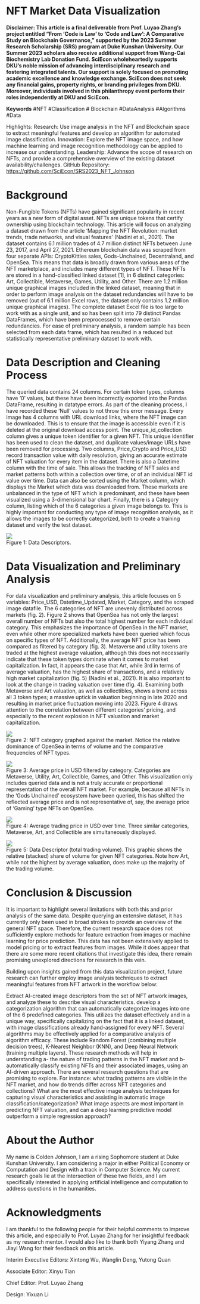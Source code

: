 **NFT Market Data Visualization**
=================================================

**Disclaimer: This article is a final deliverable from Prof. Luyao Zhang’s project entitled “From ‘Code is Law’ to ‘Code and Law’: A Comparative Study on Blockchain Governance,” supported by the 2023 Summer Research Scholarship (SRS) program at Duke Kunshan University. Our Summer 2023 scholars also receive additional support from Wang-Cai Biochemistry Lab Donation Fund. SciEcon wholeheartedly supports DKU’s noble mission of advancing interdisciplinary research and fostering integrated talents. Our support is solely focused on promoting academic excellence and knowledge exchange. SciEcon does not seek any financial gains, property rights, or branding privileges from DKU. Moreover, individuals involved in this philanthropy event perform their roles independently at DKU and SciEcon.**

**Keywords**
#NFT #Classification # Blockchain #DataAnalysis #Algorithms #Data

Highlights:
Research: Use image analysis in the NFT and Blockchain space to extract meaningful features and develop an algorithm for automated image classification.
Innovation: Explore the NFT image space, and how machine learning and image recognition methodology can be applied to increase our understanding.
Leadership: Advance the scope of research on NFTs, and provide a comprehensive overview of the existing dataset availability/challenges.
GitHub Repository: https://github.com/SciEcon/SRS2023_NFT_Johnson

**Background**
================================

Non-Fungible Tokens (NFTs) have gained significant popularity in recent years as a new form of digital asset. NFTs are unique tokens that certify ownership using blockchain technology. This article will focus on analyzing a dataset drawn from the article ‘Mapping the NFT Revolution: market trends, trade networks, and visual features’ (Nadini et al., 2021). The dataset contains 6.1 million trades of 4.7 million distinct NFTs between June 23, 2017, and April 27, 2021. Ethereum blockchain data was scraped from four separate APIs: CryptoKitties sales, Gods-Unchained, Decentraland, and OpenSea. This means that data is broadly drawn from various areas of the NFT marketplace, and includes many different types of NFT. These NFTs are stored in a hand-classified linked dataset [1], in 6 distinct categories: Art, Collectible, Metaverse, Games, Utility, and Other. There are 1.2 million unique graphical images included in the linked dataset, meaning that in order to perform image analysis on the dataset redundancies will have to be removed (out of 6.1 million Excel rows, the dataset only contains 1.2 million unique graphical images). The complete dataset Excel file is too large to work with as a single unit, and so has been split into 79 distinct Pandas DataFrames, which have been preprocessed to remove certain redundancies. For ease of preliminary analysis, a random sample has been selected from each data frame, which has resulted in a reduced but statistically representative preliminary dataset to work with.

**Data Description and Cleaning Process**
================================

The queried data contains 24 columns. For certain token types, columns have ‘0’ values, but these have been incorrectly exported into the Pandas DataFrame, resulting in datatype errors. As part of the cleaning process, I have recorded these ‘Null’ values to not throw this error message. Every image has 4 columns with URL download links, where the NFT image can be downloaded. This is to ensure that the image is accessible even if it is deleted at the original download access point. The unique_id_collection column gives a unique token identifier for a given NFT. This unique identifier has been used to clean the dataset, and duplicate values/image URLs have been removed for processing. Two columns, Price_Crypto and Price_USD record transaction value with daily resolution, giving an accurate estimate of NFT valuation for every item in the dataset. There is also a Datetime column with the time of sale. This allows the tracking of NFT sales and market patterns both within a collection over time, or of an individual NFT id value over time. Data can also be sorted using the Market column, which displays the Market which data was downloaded from. These markets are unbalanced in the type of NFT which is predominant, and these have been visualized using a 3-dimensional bar chart. Finally, there is a Category column, listing which of the 6 categories a given image belongs to. This is highly important for conducting any type of image recognition analysis, as it allows the images to be correctly categorized, both to create a training dataset and verify the test dataset.

![](https://miro.medium.com/v2/resize:fit:1400/0*5B-ndUzSiAn4Ot6L)<br />Figure  1: Data Descriptors.

**Data Visualization and Preliminary Analysis**
================================

For data visualization and preliminary analysis, this article focuses on 5 variables: Price_USD, Datetime_Updated, Market, Category, and the scraped image datafile. The 6 categories of NFT are unevenly distributed across markets (fig. 2). Figure 2 shows that OpenSea has not only the largest overall number of NFTs but also the total highest number for each individual category. This emphasizes the importance of OpenSea in the NFT market, even while other more specialized markets have been queried which focus on specific types of NFT. Additionally, the average NFT price has been compared as filtered by category (fig. 3). Metaverse and utility tokens are traded at the highest average valuation, although this does not necessarily indicate that these token types dominate when it comes to market capitalization. In fact, it appears the case that Art, while 3rd in terms of average valuation, has the highest share of transactions, and a relatively high market capitalization (fig. 5) (Nadini et al., 2021). It is also important to look at the change in trading valuation over time (fig. 4). Examining both Metaverse and Art valuation, as well as collectibles, shows a trend across all 3 token types; a massive uptick in valuation beginning in late 2020 and resulting in market price fluctuation moving into 2023. Figure 4 draws attention to the correlation between different categories’ pricing, and especially to the recent explosion in NFT valuation and market capitalization.


![](https://miro.medium.com/v2/resize:fit:640/0*aJD90G2iVdWroHE8)<br />Figure  2: NFT category graphed against the market. Notice the relative dominance of OpenSea in terms of volume and the comparative frequencies of NFT types.

![](https://miro.medium.com/v2/resize:fit:720/0*IOkWVkPOlA_-wGrH)<br />Figure  3: Average price in USD filtered by category. Categories are Metaverse, Utility, Art, Collectible, Games, and Other. This visualization only includes queried data and is not a truly accurate or proportional representation of the overall NFT market. For example, because all NFTs in the ‘Gods Unchained’ ecosystem have been queried, this has shifted the reflected average price and is not representative of, say, the average price of ‘Gaming’ type NFTs on OpenSea.

![](https://miro.medium.com/v2/resize:fit:720/0*XPVhaKLNtKqr2gS0)<br />Figure  4: Average trading price in USD over time. Three similar categories, Metaverse, Art, and Collectible are simultaneously displayed.

![](https://miro.medium.com/v2/resize:fit:720/0*bfb7oXGl3BDvDUsr)<br />Figure  5: Data Descriptor (total trading volume). This graphic shows the relative (stacked) share of volume for given NFT categories. Note how Art, while not the highest by average valuation, does make up the majority of the trading volume.

**Conclusion & Discussion**
================================

It is important to highlight several limitations with both this and prior analysis of the same data. Despite querying an extensive dataset, it has currently only been used in broad strokes to provide an overview of the general NFT space. Therefore, the current research space does not sufficiently explore methods for feature extraction from images or machine learning for price prediction. This data has not been extensively applied to model pricing or to extract features from images. While it does appear that there are some more recent citations that investigate this idea, there remain promising unexplored directions for research in this vein.

Building upon insights gained from this data visualization project, future research can further employ image analysis techniques to extract meaningful features from NFT artwork in the workflow below:

Extract AI-created image descriptors from the set of NFT artwork images, and analyze these to describe visual characteristics.
develop a categorization algorithm that can automatically categorize images into one of the 6 predefined categories. This utilizes the dataset effectively and in a unique way, specifically capitalizing on the fact that it is a linked dataset, with image classifications already hand-assigned for every NFT. Several algorithms may be effectively applied for a comparative analysis of algorithm efficacy. These include Random Forest (combining multiple decision trees), K-Nearest Neighbor (KNN), and Deep Neural Network (training multiple layers). These research methods will help in understanding a- the nature of trading patterns in the NFT market and b- automatically classify existing NFTs and their associated images, using an AI-driven approach.
There are several research questions that are promising to explore. For instance: what trading patterns are visible in the NFT market, and how do trends differ across NFT categories and collections? What are the most effective image analysis techniques for capturing visual characteristics and assisting in automatic image classification/categorization? What image aspects are most important in predicting NFT valuation, and can a deep learning predictive model outperform a simple regression approach?

**About the Author**
================================

My name is Colden Johnson, I am a rising Sophomore student at Duke Kunshan University. I am considering a major in either Political Economy or Computation and Design with a track in Computer Science. My current research goals lie at the intersection of these two fields, and I am specifically interested in applying artificial intelligence and computation to address questions in the humanities.

**Acknowledgments**
================================

I am thankful to the following people for their helpful comments to improve this article, and especially to Prof. Luyao Zhang for her insightful feedback as my research mentor. I would also like to thank both Yiyang Zhang and Jiayi Wang for their feedback on this article.

Interim Executive Editors: Xintong Wu, Wanglin Deng, Yutong Quan

Associate Editor: Xinyu Tian

Chief Editor: Prof. Luyao Zhang

Design: Yixuan Li